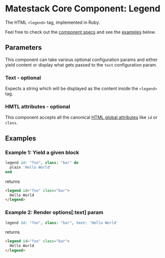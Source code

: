# Matestack Core Component: Legend

The HTML `<legend>` tag, implemented in Ruby.

Feel free to check out the [component specs](/spec/usage/components/legend_spec.rb) and see the [examples](#examples) below.

## Parameters
This component can take various optional configuration params and either yield content or display what gets passed to the `text` configuration param.

### Text - optional
Expects a string which will be displayed as the content inside the `<legend>` tag.

### HMTL attributes - optional
This component accepts all the canonical [HTML global attributes](https://www.w3schools.com/tags/ref_standardattributes.asp) like `id` or `class`.

## Examples

### Example 1: Yield a given block

```ruby
legend id: "foo", class: "bar" do
  plain 'Hello World'
end
```

returns

```html
<legend id="foo" class="bar">
  Hello World
</legend>
```

### Example 2: Render options[:text] param

```ruby
legend id: "foo", class: "bar", text: 'Hello World'
```

returns

```html
<legend id="foo" class="bar">
  Hello World
</legend>
```
